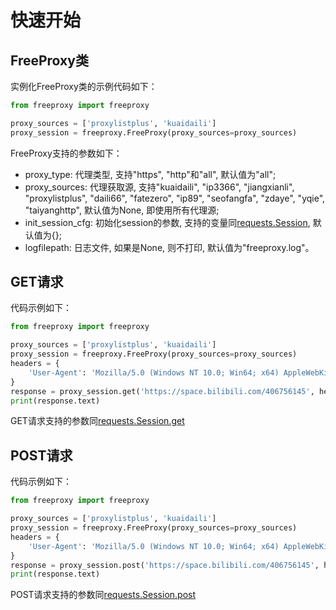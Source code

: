 # 快速开始

## FreeProxy类

实例化FreeProxy类的示例代码如下：

```python
from freeproxy import freeproxy

proxy_sources = ['proxylistplus', 'kuaidaili']
proxy_session = freeproxy.FreeProxy(proxy_sources=proxy_sources)
```

FreeProxy支持的参数如下：

- proxy_type: 代理类型, 支持"https", "http"和"all", 默认值为"all";
- proxy_sources: 代理获取源, 支持"kuaidaili", "ip3366", "jiangxianli", "proxylistplus", "daili66", "fatezero", "ip89", "seofangfa", "zdaye", "yqie", "taiyanghttp", 默认值为None, 即使用所有代理源;
- init_session_cfg: 初始化session的参数, 支持的变量同[requests.Session](https://docs.python-requests.org/en/latest/), 默认值为{};
- logfilepath: 日志文件, 如果是None, 则不打印, 默认值为"freeproxy.log"。


## GET请求

代码示例如下：

```python
from freeproxy import freeproxy

proxy_sources = ['proxylistplus', 'kuaidaili']
proxy_session = freeproxy.FreeProxy(proxy_sources=proxy_sources)
headers = {
    'User-Agent': 'Mozilla/5.0 (Windows NT 10.0; Win64; x64) AppleWebKit/537.36 (KHTML, like Gecko) Chrome/98.0.4758.102 Safari/537.36'
}
response = proxy_session.get('https://space.bilibili.com/406756145', headers=headers)
print(response.text)
```

GET请求支持的参数同[requests.Session.get](https://docs.python-requests.org/en/latest/)


## POST请求

代码示例如下：

```python
from freeproxy import freeproxy

proxy_sources = ['proxylistplus', 'kuaidaili']
proxy_session = freeproxy.FreeProxy(proxy_sources=proxy_sources)
headers = {
    'User-Agent': 'Mozilla/5.0 (Windows NT 10.0; Win64; x64) AppleWebKit/537.36 (KHTML, like Gecko) Chrome/98.0.4758.102 Safari/537.36'
}
response = proxy_session.post('https://space.bilibili.com/406756145', headers=headers)
print(response.text)
```

POST请求支持的参数同[requests.Session.post](https://docs.python-requests.org/en/latest/)